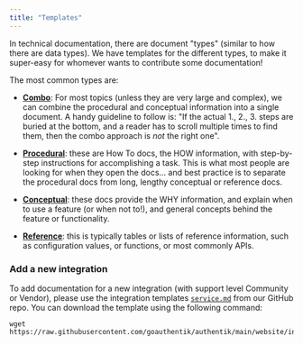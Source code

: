 ```yaml
---
title: "Templates"
---
```


In technical documentation, there are document "types" (similar to how there are data types). We have templates for the different types, to make it super-easy for whomever wants to contribute some documentation!

The most common types are:

- [**Combo**](./combo.md): For most topics (unless they are very large and complex), we can combine the procedural and conceptual information into a single document. A handy guideline to follow is: "If the actual 1., 2., 3. steps are buried at the bottom, and a reader has to scroll multiple times to find them, then the combo approach is _not_ the right one".

- [**Procedural**](./procedural.md): these are How To docs, the HOW information, with step-by-step instructions for accomplishing a task. This is what most people are looking for when they open the docs... and best practice is to separate the procedural docs from long, lengthy conceptual or reference docs.

- [**Conceptual**](./conceptual.md): these docs provide the WHY information, and explain when to use a feature (or when not to!), and general concepts behind the feature or functionality.

- [**Reference**](./reference.md): this is typically tables or lists of reference information, such as configuration values, or functions, or most commonly APIs.

### Add a new integration

To add documentation for a new integration (with support level Community or Vendor), please use the integration templates [`service.md`](https://github.com/goauthentik/authentik/blob/main/website/integrations/template/service.md) from our GitHub repo. You can download the template using the following command:

```shell
wget https://raw.githubusercontent.com/goauthentik/authentik/main/website/integrations/template/service.md
```
